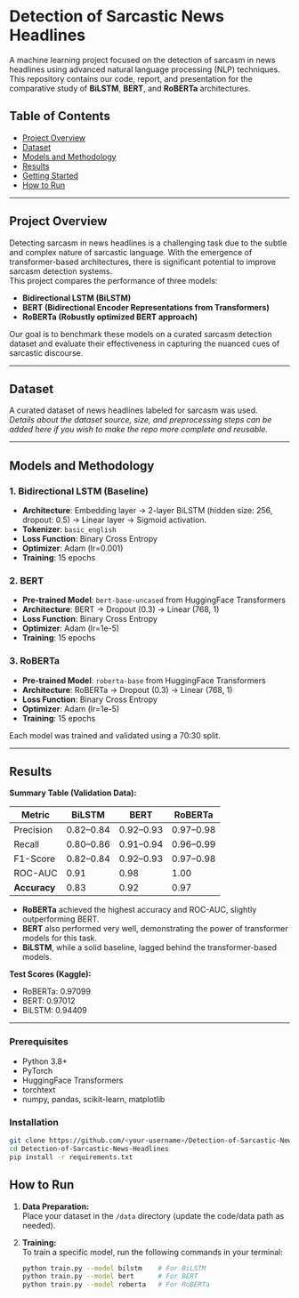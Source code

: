 # Detection of Sarcastic News Headlines

A machine learning project focused on the detection of sarcasm in news headlines using advanced natural language processing (NLP) techniques. This repository contains our code, report, and presentation for the comparative study of **BiLSTM**, **BERT**, and **RoBERTa** architectures.

## Table of Contents
- [Project Overview](#project-overview)
- [Dataset](#dataset)
- [Models and Methodology](#models-and-methodology)
- [Results](#results)
- [Getting Started](#getting-started)
- [How to Run](#how-to-run)


---

## Project Overview

Detecting sarcasm in news headlines is a challenging task due to the subtle and complex nature of sarcastic language. With the emergence of transformer-based architectures, there is significant potential to improve sarcasm detection systems.  
This project compares the performance of three models:
- **Bidirectional LSTM (BiLSTM)**
- **BERT (Bidirectional Encoder Representations from Transformers)**
- **RoBERTa (Robustly optimized BERT approach)**

Our goal is to benchmark these models on a curated sarcasm detection dataset and evaluate their effectiveness in capturing the nuanced cues of sarcastic discourse.

---

## Dataset

A curated dataset of news headlines labeled for sarcasm was used.  
*Details about the dataset source, size, and preprocessing steps can be added here if you wish to make the repo more complete and reusable.*

---

## Models and Methodology

### 1. Bidirectional LSTM (Baseline)
- **Architecture**: Embedding layer → 2-layer BiLSTM (hidden size: 256, dropout: 0.5) → Linear layer → Sigmoid activation.
- **Tokenizer**: `basic_english`
- **Loss Function**: Binary Cross Entropy
- **Optimizer**: Adam (lr=0.001)
- **Training**: 15 epochs

### 2. BERT
- **Pre-trained Model**: `bert-base-uncased` from HuggingFace Transformers
- **Architecture**: BERT → Dropout (0.3) → Linear (768, 1)
- **Loss Function**: Binary Cross Entropy
- **Optimizer**: Adam (lr=1e-5)
- **Training**: 15 epochs

### 3. RoBERTa
- **Pre-trained Model**: `roberta-base` from HuggingFace Transformers
- **Architecture**: RoBERTa → Dropout (0.3) → Linear (768, 1)
- **Loss Function**: Binary Cross Entropy
- **Optimizer**: Adam (lr=1e-5)
- **Training**: 15 epochs

Each model was trained and validated using a 70:30 split.

---

## Results

**Summary Table (Validation Data):**

| Metric         | BiLSTM | BERT   | RoBERTa |
|----------------|--------|--------|---------|
| Precision      | 0.82–0.84 | 0.92–0.93 | 0.97–0.98 |
| Recall         | 0.80–0.86 | 0.91–0.94 | 0.96–0.99 |
| F1-Score       | 0.82–0.84 | 0.92–0.93 | 0.97–0.98 |
| ROC-AUC        | 0.91   | 0.98   | 1.00    |
| **Accuracy**   | 0.83   | 0.92   | 0.97    |

- **RoBERTa** achieved the highest accuracy and ROC-AUC, slightly outperforming BERT.
- **BERT** also performed very well, demonstrating the power of transformer models for this task.
- **BiLSTM**, while a solid baseline, lagged behind the transformer-based models.

**Test Scores (Kaggle):**
- RoBERTa: 0.97099
- BERT: 0.97012
- BiLSTM: 0.94409

---

### Prerequisites
- Python 3.8+
- PyTorch
- HuggingFace Transformers
- torchtext
- numpy, pandas, scikit-learn, matplotlib

### Installation
```bash
git clone https://github.com/<your-username>/Detection-of-Sarcastic-News-Headlines.git
cd Detection-of-Sarcastic-News-Headlines
pip install -r requirements.txt
```
## How to Run

1. **Data Preparation:**  
   Place your dataset in the `/data` directory (update the code/data path as needed).

2. **Training:**  
   To train a specific model, run the following commands in your terminal:

   ```bash
   python train.py --model bilstm    # For BiLSTM
   python train.py --model bert      # For BERT
   python train.py --model roberta   # For RoBERTa 


